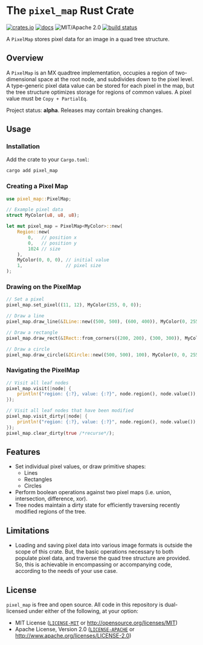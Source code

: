 # The `pixel_map` Rust Crate

[![crates.io](https://img.shields.io/crates/v/pixel_map)](https://crates.io/crates/pixel_map)
[![docs](https://docs.rs/pixel_map/badge.svg)](https://docs.rs/pixel_map/)
![MIT/Apache 2.0](https://img.shields.io/badge/license-MIT%2FApache-blue.svg)
[![build status](https://github.com/DonkulosisLabs/pixel_map_rs/actions/workflows/ci.yml/badge.svg)](https://github.com/donkulosislabs/pixel_map_rs/actions?query=workflow%3A%22ci%22)

A `PixelMap` stores pixel data for an image in a quad tree structure.

## Overview

A `PixelMap` is an MX quadtree implementation, occupies a region of two-dimensional space at the 
root node, and subdivides down to the pixel level. A type-generic pixel data value can be stored
for each pixel in the map, but the tree structure optimizes storage for regions of common values.
A pixel value must be `Copy + PartialEq`.

Project status: **alpha**. Releases may contain breaking changes.

## Usage

### Installation

Add the crate to your `Cargo.toml`:

```bash
cargo add pixel_map
```

### Creating a Pixel Map

```rust
use pixel_map::PixelMap;

// Example pixel data
struct MyColor(u8, u8, u8);

let mut pixel_map = PixelMap<MyColor>::new(
    Region::new(
        0,   // position x
        0,   // position y
        1024 // size
    ),
    MyColor(0, 0, 0), // initial value
    1,                // pixel size
);

```

### Drawing on the PixelMap

```rust
// Set a pixel
pixel_map.set_pixel((11, 12), MyColor(255, 0, 0));

// Draw a line
pixel_map.draw_line(&ILine::new((500, 500), (600, 400)), MyColor(0, 255, 0));

// Draw a rectangle
pixel_map.draw_rect(&IRect::from_corners((200, 200), (300, 300)), MyColor(0, 0, 255));

// Draw a circle
pixel_map.draw_circle(&ICircle::new((500, 500), 100), MyColor(0, 0, 255));
```

### Navigating the PixelMap

```rust
// Visit all leaf nodes
pixel_map.visit(|node| {
    println!("region: {:?}, value: {:?}", node.region(), node.value());
});

// Visit all leaf nodes that have been modified
pixel_map.visit_dirty(|node| {
    println!("region: {:?}, value: {:?}", node.region(), node.value());
});
pixel_map.clear_dirty(true /*recurse*/);
```

## Features

* Set individual pixel values, or draw primitive shapes:
  * Lines
  * Rectangles
  * Circles
* Perform boolean operations against two pixel maps (i.e. union, intersection, difference, xor).
* Tree nodes maintain a dirty state for efficiently traversing recently modified regions of the tree.

## Limitations

* Loading and saving pixel data into various image formats is outside the scope of this crate. But,
  the basic operations necessary to both populate pixel data, and traverse the quad tree structure
  are provided. So, this is achievable in encompassing or accompanying code, according to the needs
  of your use case.

## License

`pixel_map` is free and open source. All code in this repository is dual-licensed under 
either of the following, at your option:

* MIT License ([`LICENSE-MIT`](LICENSE-MIT) or http://opensource.org/licenses/MIT)
* Apache License, Version 2.0 ([`LICENSE-APACHE`](LICENSE-APACHE) or http://www.apache.org/licenses/LICENSE-2.0)
